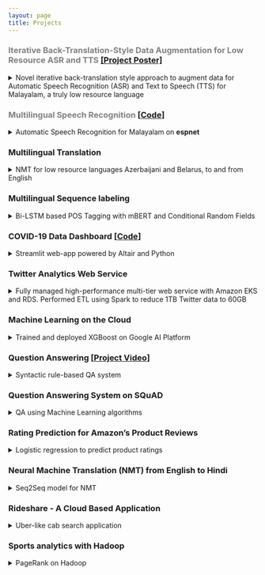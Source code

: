 ```yaml
---
layout: page
title: Projects
---
```


<h3><span style="color:grey;">Iterative Back-Translation-Style Data Augmentation for Low Resource ASR and TTS</span> <a href="/assets/pdf/11737 Poster.pdf">[Project Poster]</a></h3>

<details><summary>Novel iterative back-translation style approach to augment data for Automatic Speech Recognition (ASR) and Text to Speech (TTS)
for Malayalam, a truly low resource language</summary>
<ul>
<li>Adapted back-translation style data augmentation technique to speech processing by leveraging ASR and TTS outputs to improve each other’s performance iteratively</li>
<li>Output of ASR used to create a pseudo-parallel corpus as input to fine-tune TTS and vice versa</li>
<li>Implemented a conformer-based ASR model with linear fusion of HuBERT and spectrum-based features. TTS model was a combination of Glow-TTS and Hifi-GAN</li>
<li>Achieved up to <b>6.91%</b> and <b>10.87%</b> reduction in Word Error Rate (WER) and Character Error Rate (CER) respectively for ASR and a 2.91% improvement in Mel-cepstral distortion (MCD) for TTS</li>
</ul>
</details>

### <span style="color:grey;"> Multilingual Speech Recognition </span> \[[Code](https://github.com/espnet/espnet/tree/master/egs2/ml_openslr63/asr1)\]

<details><summary>Automatic Speech Recognition for Malayalam on <b>espnet</b></summary>
<ul>
<li>Contributed to the <a href="https://github.com/espnet/espnet">espnet</a> open source toolkit by implementing Malayalam ASR with only around 6 hours of parallel speech-text data</li>
<li>Achieved WER and CER of <b>39.2</b> and <b>10.4</b> respectively for a conformer base model</li>
<li>Improved the WER and CER of the base model by <b>9.2%</b> and <b>13.4% </b> respectively by implementing a learnable linear fusion of spectrum based and HuBERT self-supervised learning features</li>
<li>Successfully <a href="https://github.com/espnet/espnet/pull/4173">merged</a> ASR recipe into the espnet open-source toolkit</li>
</ul>
</details>

### Multilingual Translation

<details><summary>NMT for low resource languages Azerbaijani and Belarus, to and from English</summary>
<ul>
<li>Improved baseline bilingual and multilingual models for low resource NMT with fairseq as the MT framework on top of PyTorch</li>
<li>Implemented multiple methods such as data augmentation via back translation and cross-lingual transfer learning to improve multilingual transfer</li>
<li>Achieved a <b>3</b> point increase in BLEU score</li>
<li>Studied the effect of vocabulary size, and tokenization algorithms on the performance of NMT</li>
</ul>
</details>

### Multilingual Sequence labeling
<details><summary>Bi-LSTM based POS Tagging with mBERT and Conditional Random Fields</summary>
<ul>
<li>Enhanced the performance of a baseline bi-LSTM model written in PyTorch for the task of POS tagging by utilizing pre-trained multilingual BERT embeddings</li>
<li>Gained <b>20.6%</b> and <b>3%</b> in accuracy for Tamil and English respectively</li>
<li>Performed extensive analysis to understand variation in performance across language families, typology and hyper-parameter</li>
</ul>
</details>

### COVID-19 Data Dashboard \[[Code](https://github.com/bharaniuk/final-project-dunder-mifflin-paper-company)\]

<details><summary>Streamlit web-app powered by Altair and Python</summary>
<ul>
<li>An interactive web application that analyzes how different states in the US approached the COVID-19 pandemic</li>
<li>Through visualization techniques it was seen that as soon as the ICU bed utilization crosses the ~75% barrier, the number of deaths see a sharp incline</li>
<li>The dashboard empowers the viewer with insights and answers to questions related to the impact of COVID-19 on existing medical infrastructure and whether a strict government policy response entails lower morbidity</li>
</ul>
</details>


### Twitter Analytics Web Service

<details><summary>Fully managed high-performance multi-tier web service with Amazon EKS and RDS. 
Performed ETL using Spark to reduce 1TB Twitter data to 60GB</summary>
<ul>
<li>Worked in a team of 3 to build a Vertx-based web application that recommends similar Twitter users </li>
<li>Designed an efficient and fault-tolerant web tier consisting of 3 microservices using Amazon EKS with managed node groups to handle high loads (~tens of thousands of RPS) under a constrained budget</li>
<li>Performed ETL on a large Twitter data set (~1 TB) using Apache Spark on the Azure Databricks platform and deployed storage tier on an AWS RDS MySQL instance</li>
<li>Automated service deployment using eksctl, Terraform and helm charts</li>
<li>Ranked 5th in terms of performance/cost ratio in a live test spanning ~3 hrs</li>
</ul>
</details>


### Machine Learning on the Cloud

<details><summary>Trained and deployed XGBoost on Google AI Platform</summary>
<ul>
<li>Trained and deployed a machine learning model (XGBoost) on the Google AI Platform to predict cab fares in NYC and performed hyperparameter tuning using HyperTune to improve accuracy of model</li>
<li>Processed ride requests in the form of audio and images leveraging a pipeline of cloud ML APIs such as Cloud Text-to-Speech, Cloud Speech-to-Text, Cloud NLP, Directions and AutoML Vision offered by GCP</li> 
<li>Deployed an end-to-end solution on Google App Engine to predict cab fare by combining input pipeline and trained model</li>
</ul>
</details>


### Question Answering \[[Project Video](https://youtu.be/Ywuq0DIkklM)\]

<details><summary>Syntactic rule-based QA system</summary>
<ul>
<li>Collaborated with a team of 3 to build a rule-based Question Answering system for Wikipedia articles</li>
<li>Developed a hybrid answer generation pipeline consisting of question type identification, top candidate sentences extraction and syntactic rule-based answer formation using dependency parsing and POS tagging</li>
<li>Performed question to declarative sentence conversion, coreference resolution, sentence vector similarity, named-entity recognition and lexical analysis to enhance fluency and conciseness of generated answers</li>
</ul>
</details>

### Question Answering System on SQuAD

<details><summary>QA using Machine Learning algorithms</summary>
<ul>
<li>Developed NLP processing pipeline to train and evaluate multiple machine learning models using NLTK library for cleaning and feature extraction of 100000 questions and context paragraphs</li>
<li>Fine-tuned pre-trained BERT model using PyTorch and deployed final model to public endpoint through Microsoft Azure Machine Learning Studio</li>
</ul>
</details>

### Rating Prediction for Amazon’s Product Reviews

<details><summary>Logistic regression to predict product ratings</summary>
<ul>
<li>Built a multi-class logistic regression model to predict product ratings from 100,000 reviews</li>
<li>Data underwent cleaning, exploratory data analysis, feature construction using TfIdf Vectorizer, oversampling  to deal with class imbalance</li>
<li>Final model achieved an accuracy of 71% and deployed to public endpoint on Microsoft Azure</li>
</ul>
</details>

### Neural Machine Translation (NMT) from English to Hindi

<details><summary>Seq2Seq model for NMT</summary>
<ul>
<li>Employed supervised __Encoder-Decoder__ architecture facilitated by an enhanced version of Bahdanau’s attention mechanism, Word2Vec and Vecmap</li>
<li>Final model attained a BLEU score of 35</li>
</ul>
</details>

### Rideshare - A Cloud Based Application

<details><summary>Uber-like cab search application</summary>
<ul>
<li>Developed backend for a cloud-based car-pooling application with REST APIs and MySQL database</li>
<li>Implemented load balancing on containerized application deployed on an Amazon AWS EC2 instance</li>
</ul>
</details>

### Sports analytics with Hadoop

<details><summary>PageRank on Hadoop</summary>
<ul>
<li>Performed analysis on an Indian Premier League dataset using MapReduce </li>
<li>Devised algorithm for ranking players to identify most prolific batsman at each venue based on impact using
PageRank, Spark and Streaming Spark libraries</li>
</ul>
</details>
